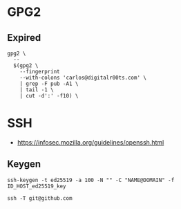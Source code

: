 # GPG2
## Expired
```shell
gpg2 \
  --
  $(gpg2 \
    --fingerprint
    --with-colons 'carlos@digitalr00ts.com' \
    | grep -F pub -A1 \
    | tail -1 \
    | cut -d':' -f10) \
```
# SSH
* https://infosec.mozilla.org/guidelines/openssh.html

## Keygen

```shell
ssh-keygen -t ed25519 -a 100 -N "" -C "NAME@DOMAIN" -f ID_HOST_ed25519_key
```

```shell
ssh -T git@github.com
`````
<!--stackedit_data:
eyJoaXN0b3J5IjpbLTIwOTAxMTAzMzcsMjEyMTc0NzM5OSwtMT
I2Njk0MjkyMiwyMDU4MTgwMjc2LC0yMTEwMDI2MDg4LDczMDk5
ODExNl19
-->